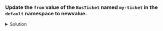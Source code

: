 ### Update the `from` value of the `BusTicket` named `my-ticket` in the `default` namespace to newvalue.
  
<details><summary>Solution</summary>
  <p>

  ```bash
  kubectl patch busticket my-ticket --type='json' -p='[{"op": "replace", "path": "/spec/from", "value": "Bangalore"}]'
  ```
  </p>
</details>